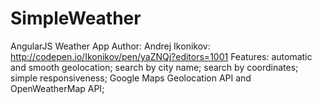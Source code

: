 # SimpleWeather
AngularJS Weather App
Author: Andrej Ikonikov: http://codepen.io/Ikonikov/pen/yaZNQj?editors=1001
Features:
  automatic and smooth geolocation;
  search by city name;
  search by coordinates;
  simple responsiveness;
  Google Maps Geolocation API and OpenWeatherMap API;
